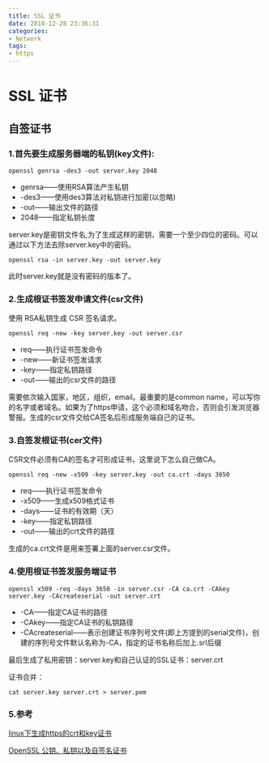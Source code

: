 ```yaml
---
title: SSL 证书
date: 2018-12-28 23:36:31
categories:
- Network
tags:
- https
---
```


# SSL 证书

## 自签证书

### 1.首先要生成服务器端的私钥(key文件):

```shell
openssl genrsa -des3 -out server.key 2048 
```
<!--more-->
* genrsa——使用RSA算法产生私钥 
* -des3——使用des3算法对私钥进行加密(以忽略) 
* -out——输出文件的路径 
* 2048——指定私钥长度 

server.key是密钥文件名,为了生成这样的密钥，需要一个至少四位的密码。可以通过以下方法去除server.key中的密码。
```shell
openssl rsa -in server.key -out server.key 
```
此时server.key就是没有密码的版本了。 


### 2.生成根证书签发申请文件(csr文件)

使用 RSA私钥生成 CSR 签名请求。

```shell
openssl req -new -key server.key -out server.csr 
```

* req——执行证书签发命令 
* -new——新证书签发请求 
* -key——指定私钥路径 
* -out——输出的csr文件的路径 

需要依次输入国家，地区，组织，email。最重要的是common name，可以写你的名字或者域名。如果为了https申请，这个必须和域名吻合，否则会引发浏览器警报。生成的csr文件交给CA签名后形成服务端自己的证书。 



### 3.自签发根证书(cer文件)

CSR文件必须有CA的签名才可形成证书，这里说下怎么自己做CA。

```shell
openssl req -new -x509 -key server.key -out ca.crt -days 3650 
```
* req——执行证书签发命令
* -x509——生成x509格式证书 
* -days——证书的有效期（天） 
* -key——指定私钥路径 
* -out——输出的crt文件的路径 

生成的ca.crt文件是用来签署上面的server.csr文件。

### 4.使用根证书签发服务端证书

```shell
openssl x509 -req -days 3650 -in server.csr -CA ca.crt -CAkey server.key -CAcreateserial -out server.crt
```

* -CA——指定CA证书的路径 
* -CAkey——指定CA证书的私钥路径 
* -CAcreateserial——表示创建证书序列号文件(即上方提到的serial文件)，创建的序列号文件默认名称为-CA，指定的证书名称后加上.srl后缀

最后生成了私用密钥：server.key和自己认证的SSL证书：server.crt

证书合并：

```shell
cat server.key server.crt > server.pem
```

### 5.参考

[linux下生成https的crt和key证书](https://blog.csdn.net/xuplus/article/details/51613883)

[OpenSSL 公钥、私钥以及自签名证书](https://www.zybuluo.com/muyanfeixiang/note/392079)